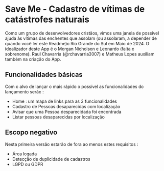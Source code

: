 # Save Me - Cadastro de vítimas de catástrofes naturais

Como um grupo de desenvolvedores cristãos, vimos uma janela de possível ajuda às vítimas das enchentes que assolam (ou assolaram, a depender de quando você ler este Readme)o Rio Grande do Sul em Maio de 2024.
O idealizador deste App é o Morgan Nicholson e Leonardo (falta o sobrenome).
Raul Chavarria (@rchavarria3007) e Matheus Lopes auxiliam também na criação do App.

## Funcionalidades básicas 

Com o alvo de lançar o mais rápido o possível as funcionalidades do lançamento serão : 
* Home : um mapa de links para as 3 funcionalidades
* Cadastro de Pessoas desaparecidas com localização
* Avisar que uma Pessoa desparecidada foi encontrada
* Listar pessoas desaparecidas por localização

## Escopo negativo

Nesta primeira versão estarão de fora ao menos estes requisitos : 
* Área logada
* Detecção de duplicidade de cadastros
* LGPD ou GDPR
